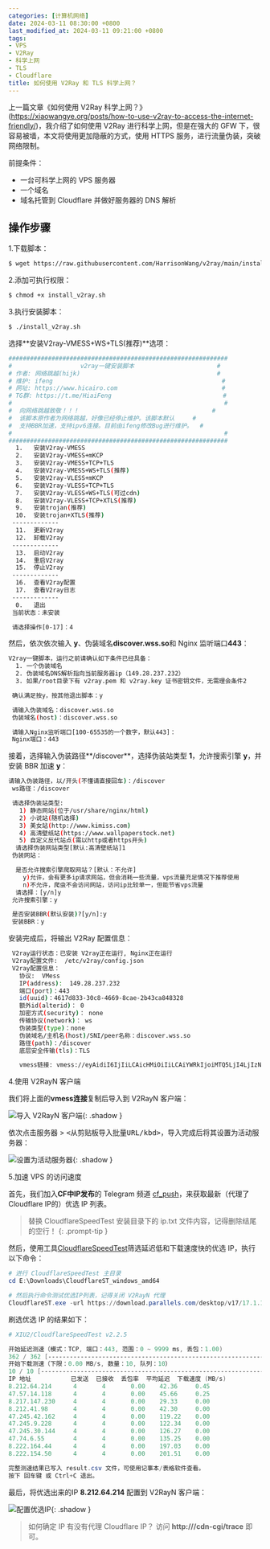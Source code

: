 ```yaml
---
categories: [计算机网络]
date: 2024-03-11 08:30:00 +0800
last_modified_at: 2024-03-11 09:21:00 +0800
tags:
- VPS
- V2Ray
- 科学上网
- TLS
- Cloudflare
title: 如何使用 V2Ray 和 TLS 科学上网？
---
```


上一篇文章《如何使用 V2Ray 科学上网？》(https://xiaowangye.org/posts/how-to-use-v2ray-to-access-the-internet-friendly/)，我介绍了如何使用 V2Ray 进行科学上网，但是在强大的 GFW 下，很容易被墙，本文将使用更加隐蔽的方式，使用 HTTPS 服务，进行流量伪装，突破网络限制。

前提条件：

- 一台可科学上网的 VPS 服务器
- 一个域名
- 域名托管到 Cloudflare 并做好服务器的 DNS 解析

## 操作步骤

1.下载脚本：

```bash
$ wget https://raw.githubusercontent.com/HarrisonWang/v2ray/main/install_v2ray.sh
```

2.添加可执行权限：

```bash
$ chmod +x install_v2ray.sh
```

3.执行安装脚本：

```bash
$ ./install_v2ray.sh
```

选择**安装V2ray-VMESS+WS+TLS(推荐)**选项：

```bash
#############################################################
#                   v2ray一键安装脚本                       #
# 作者: 网络跳越(hijk)                                      #
# 维护: ifeng                                               #
# 网址: https://www.hicairo.com                             #
# TG群: https://t.me/HiaiFeng                               #
#                                                           #
#  向网络跳越致敬！！！                                     #
#  该脚本原作者为网络跳越，好像已经停止维护。该脚本默认     #
#  支持BBR加速，支持ipv6连接。目前由ifeng修改Bug进行维护。  #
#                                                           #
#############################################################
  1.   安装V2ray-VMESS
  2.   安装V2ray-VMESS+mKCP
  3.   安装V2ray-VMESS+TCP+TLS
  4.   安装V2ray-VMESS+WS+TLS(推荐)
  5.   安装V2ray-VLESS+mKCP
  6.   安装V2ray-VLESS+TCP+TLS
  7.   安装V2ray-VLESS+WS+TLS(可过cdn)
  8.   安装V2ray-VLESS+TCP+XTLS(推荐)
  9.   安装trojan(推荐)
  10.  安装trojan+XTLS(推荐)
 -------------
  11.  更新V2ray
  12.  卸载V2ray
 -------------
  13.  启动V2ray
  14.  重启V2ray
  15.  停止V2ray
 -------------
  16.  查看V2ray配置
  17.  查看V2ray日志
 -------------
  0.   退出
 当前状态：未安装

 请选择操作[0-17]：4
```

然后，依次依次输入 **y**、伪装域名**discover.wss.so**和 Nginx 监听端口**443**：

```bash
V2ray一键脚本，运行之前请确认如下条件已经具备：
  1. 一个伪装域名
  2. 伪装域名DNS解析指向当前服务器ip（149.28.237.232）
  3. 如果/root目录下有 v2ray.pem 和 v2ray.key 证书密钥文件，无需理会条件2

 确认满足按y，按其他退出脚本：y

 请输入伪装域名：discover.wss.so
 伪装域名(host)：discover.wss.so

 请输入Nginx监听端口[100-65535的一个数字，默认443]：
 Nginx端口：443
```

接着，选择输入伪装路径**/discover**，选择伪装站类型 **1**，允许搜索引擎 **y**，并安装 BBR 加速 **y**：

```bash
请输入伪装路径，以/开头(不懂请直接回车)：/discover
 ws路径：/discover

 请选择伪装站类型:
   1) 静态网站(位于/usr/share/nginx/html)
   2) 小说站(随机选择)
   3) 美女站(http://www.kimiss.com)
   4) 高清壁纸站(https://www.wallpaperstock.net)
   5) 自定义反代站点(需以http或者https开头)
  请选择伪装网站类型[默认:高清壁纸站]1
 伪装网站：

  是否允许搜索引擎爬取网站？[默认：不允许]
    y)允许，会有更多ip请求网站，但会消耗一些流量，vps流量充足情况下推荐使用
    n)不允许，爬虫不会访问网站，访问ip比较单一，但能节省vps流量
  请选择：[y/n]y
 允许搜索引擎：y

 是否安装BBR(默认安装)?[y/n]:y
 安装BBR：y
```

安装完成后，将输出 V2Ray 配置信息：

```bash
 V2ray运行状态：已安装 V2ray正在运行, Nginx正在运行
 V2ray配置文件:  /etc/v2ray/config.json
 V2ray配置信息：
   协议:  VMess
   IP(address):  149.28.237.232
   端口(port)：443
   id(uuid)：4617d833-30c8-4669-8cae-2b43ca848328
   额外id(alterid)： 0
   加密方式(security)： none
   传输协议(network)： ws
   伪装类型(type)：none
   伪装域名/主机名(host)/SNI/peer名称：discover.wss.so
   路径(path)：/discover
   底层安全传输(tls)：TLS

   vmess链接: vmess://eyAidiI6IjIiLCAicHMiOiIiLCAiYWRkIjoiMTQ5LjI4LjIzNy4yMzIiLCAicG9ydCI6IjQ0MyIsICJpZCI6IjQ2MTdkODMzLTMwYzgtNDY2OS04Y2FlLTJiNDNjYTg0ODMyOCIsICJhaWQiOiIwIiwgIm5ldCI6IndzIiwgInR5cGUiOiJub25lIiwgImhvc3QiOiJkaXNjb3Zlci53c3Muc28iLCAicGF0aCI6Ii9kaXNjb3ZlciIsICJ0bHMiOiJ0bHMiIH0=
```

4.使用 V2RayN 客户端

我们将上面的**vmess连接**复制后导入到 V2RayN 客户端：

![导入 V2RayN 客户端](/img/image-20240311084835248.png){: .shadow }

依次点击<kbd>服务器</kbd> > <kbd><从剪贴板导入批量URL/kbd>，导入完成后将其设置为活动服务器：

![设置为活动服务器](/img/image-20240311085300325.png){: .shadow }

5.加速 VPS 的访问速度

首先，我们加入**CF中IP发布**的 Telegram 频道 [cf_push](https://t.me/cf_push)，来获取最新（代理了 Cloudflare IP的）优选 IP 列表。

> 替换 CloudflareSpeedTest 安装目录下的 ip.txt 文件内容，记得删除结尾的空行！
{: .prompt-tip }

然后，使用工具[CloudflareSpeedTest](https://github.com/XIU2/CloudflareSpeedTest/releases/latest)筛选延迟低和下载速度快的优选 IP，执行以下命令：

```powershell
# 进行 CloudflareSpeedTest 主目录
cd E:\Downloads\CloudflareST_windows_amd64

# 然后执行命令测试优选IP列表，记得关闭 V2RayN 代理
CloudflareST.exe -url https://download.parallels.com/desktop/v17/17.1.1-51537/ParallelsDesktop-17.1.1-51537.dmg
```

刷选优选 IP 的结果如下：

```powershell
# XIU2/CloudflareSpeedTest v2.2.5

开始延迟测速（模式：TCP, 端口：443, 范围：0 ~ 9999 ms, 丢包：1.00)
362 / 362 [------------------------------------------------------------------------------------------------] 可用: 67
开始下载测速（下限：0.00 MB/s, 数量：10, 队列：10）
10 / 10 [--------------------------------------------------------------------------------------------------]
IP 地址           已发送  已接收  丢包率  平均延迟  下载速度 (MB/s)
8.212.64.214      4       4       0.00    42.36     0.45
47.57.14.118      4       4       0.00    45.66     0.25
8.217.147.230     4       4       0.00    29.33     0.00
8.212.41.98       4       4       0.00    42.30     0.00
47.245.42.162     4       4       0.00    119.22    0.00
47.245.9.228      4       4       0.00    122.34    0.00
47.245.30.144     4       4       0.00    126.27    0.00
47.74.6.55        4       4       0.00    135.25    0.00
8.222.164.44      4       4       0.00    197.03    0.00
8.222.154.50      4       4       0.00    201.51    0.00

完整测速结果已写入 result.csv 文件，可使用记事本/表格软件查看。
按下 回车键 或 Ctrl+C 退出。
```

最后，将优选出来的IP **8.212.64.214** 配置到 V2RayN 客户端：

![配置优选IP](/img/image-20240311091949284.png){: .shadow }

> 如何确定 IP 有没有代理 Cloudflare IP？
> 访问 **http://<ip>/cdn-cgi/trace** 即可。
